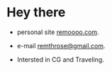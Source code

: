# Hey there

- personal site [remoooo.com](https://remoooo.com). 

- e-mail [remthrose@gmail.com](mailto:remthrose@gmail.com). 

- Intersted in CG and Traveling.
